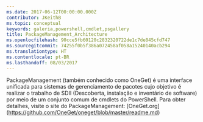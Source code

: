 ```yaml
---
ms.date: 2017-06-12T00:00:00.000Z
contributor: JKeithB
ms.topic: conceptual
keywords: galeria,powershell,cmdlet,psgallery
title: PackageManagement_Architecture
ms.openlocfilehash: 90cce5fb60120c2832320722de1c7de845cfd747
ms.sourcegitcommit: 74255f0b5f386a072458af058a15240140acb294
ms.translationtype: HT
ms.contentlocale: pt-BR
ms.lasthandoff: 08/03/2017
---
```

PackageManagement (também conhecido como OneGet) é uma interface unificada para sistemas de gerenciamento de pacotes cujo objetivo é realizar o trabalho de SDII (Descoberta, instalação e inventário de software) por meio de um conjunto comum de cmdlets do PowerShell. Para obter detalhes, visite o site do PackageManagement: [OneGet.org] (https://github.com/OneGet/oneget/blob/master/readme.md)


